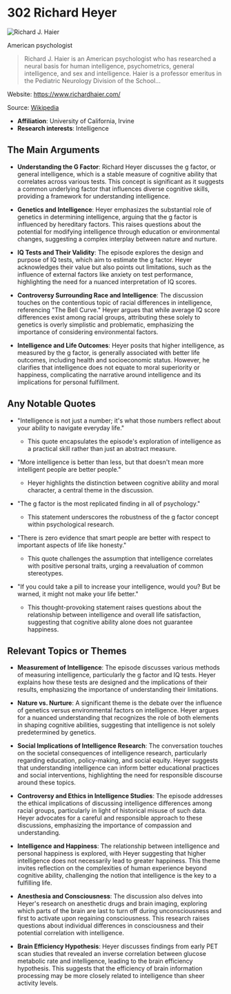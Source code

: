 # 302 Richard Heyer


![Richard J. Haier](https://encrypted-tbn0.gstatic.com/images?q=tbn:ANd9GcSjliB-8tVccGegrGrdT0FDgnq_L-9tdQK08L7h4A&s=0)

American psychologist

> Richard J. Haier is an American psychologist who has researched a neural basis for human intelligence, psychometrics, general intelligence, and sex and intelligence. Haier is a professor emeritus in the Pediatric Neurology Division of the School...

Website: https://www.richardhaier.com/

Source: [Wikipedia](https://en.wikipedia.org/wiki/Richard_J._Haier)

- **Affiliation**: University of California, Irvine
- **Research interests**: Intelligence


## The Main Arguments

- **Understanding the G Factor**: Richard Heyer discusses the g factor, or general intelligence, which is a stable measure of cognitive ability that correlates across various tests. This concept is significant as it suggests a common underlying factor that influences diverse cognitive skills, providing a framework for understanding intelligence.

- **Genetics and Intelligence**: Heyer emphasizes the substantial role of genetics in determining intelligence, arguing that the g factor is influenced by hereditary factors. This raises questions about the potential for modifying intelligence through education or environmental changes, suggesting a complex interplay between nature and nurture.

- **IQ Tests and Their Validity**: The episode explores the design and purpose of IQ tests, which aim to estimate the g factor. Heyer acknowledges their value but also points out limitations, such as the influence of external factors like anxiety on test performance, highlighting the need for a nuanced interpretation of IQ scores.

- **Controversy Surrounding Race and Intelligence**: The discussion touches on the contentious topic of racial differences in intelligence, referencing "The Bell Curve." Heyer argues that while average IQ score differences exist among racial groups, attributing these solely to genetics is overly simplistic and problematic, emphasizing the importance of considering environmental factors.

- **Intelligence and Life Outcomes**: Heyer posits that higher intelligence, as measured by the g factor, is generally associated with better life outcomes, including health and socioeconomic status. However, he clarifies that intelligence does not equate to moral superiority or happiness, complicating the narrative around intelligence and its implications for personal fulfillment.

## Any Notable Quotes

- "Intelligence is not just a number; it's what those numbers reflect about your ability to navigate everyday life."
  - This quote encapsulates the episode's exploration of intelligence as a practical skill rather than just an abstract measure.

- "More intelligence is better than less, but that doesn't mean more intelligent people are better people."
  - Heyer highlights the distinction between cognitive ability and moral character, a central theme in the discussion.

- "The g factor is the most replicated finding in all of psychology."
  - This statement underscores the robustness of the g factor concept within psychological research.

- "There is zero evidence that smart people are better with respect to important aspects of life like honesty."
  - This quote challenges the assumption that intelligence correlates with positive personal traits, urging a reevaluation of common stereotypes.

- "If you could take a pill to increase your intelligence, would you? But be warned, it might not make your life better."
  - This thought-provoking statement raises questions about the relationship between intelligence and overall life satisfaction, suggesting that cognitive ability alone does not guarantee happiness.

## Relevant Topics or Themes

- **Measurement of Intelligence**: The episode discusses various methods of measuring intelligence, particularly the g factor and IQ tests. Heyer explains how these tests are designed and the implications of their results, emphasizing the importance of understanding their limitations.

- **Nature vs. Nurture**: A significant theme is the debate over the influence of genetics versus environmental factors on intelligence. Heyer argues for a nuanced understanding that recognizes the role of both elements in shaping cognitive abilities, suggesting that intelligence is not solely predetermined by genetics.

- **Social Implications of Intelligence Research**: The conversation touches on the societal consequences of intelligence research, particularly regarding education, policy-making, and social equity. Heyer suggests that understanding intelligence can inform better educational practices and social interventions, highlighting the need for responsible discourse around these topics.

- **Controversy and Ethics in Intelligence Studies**: The episode addresses the ethical implications of discussing intelligence differences among racial groups, particularly in light of historical misuse of such data. Heyer advocates for a careful and responsible approach to these discussions, emphasizing the importance of compassion and understanding.

- **Intelligence and Happiness**: The relationship between intelligence and personal happiness is explored, with Heyer suggesting that higher intelligence does not necessarily lead to greater happiness. This theme invites reflection on the complexities of human experience beyond cognitive ability, challenging the notion that intelligence is the key to a fulfilling life.

- **Anesthesia and Consciousness**: The discussion also delves into Heyer's research on anesthetic drugs and brain imaging, exploring which parts of the brain are last to turn off during unconsciousness and first to activate upon regaining consciousness. This research raises questions about individual differences in consciousness and their potential correlation with intelligence.

- **Brain Efficiency Hypothesis**: Heyer discusses findings from early PET scan studies that revealed an inverse correlation between glucose metabolic rate and intelligence, leading to the brain efficiency hypothesis. This suggests that the efficiency of brain information processing may be more closely related to intelligence than sheer activity levels.
